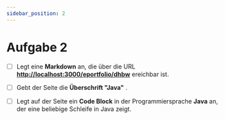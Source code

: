 ```yaml
---
sidebar_position: 2
---
```


# Aufgabe 2

- [ ] Legt eine **Markdown** an, die über die URL **[http://localhost:3000/eportfolio/dhbw](http://localhost:3000/eportfolio/dhbw)** ereichbar ist.

- [ ] Gebt der Seite die **Überschrift "Java"** .

- [ ] Legt auf der Seite ein **Code Block** in der Programmiersprache **Java** an, der eine beliebige Schleife in Java zeigt.
